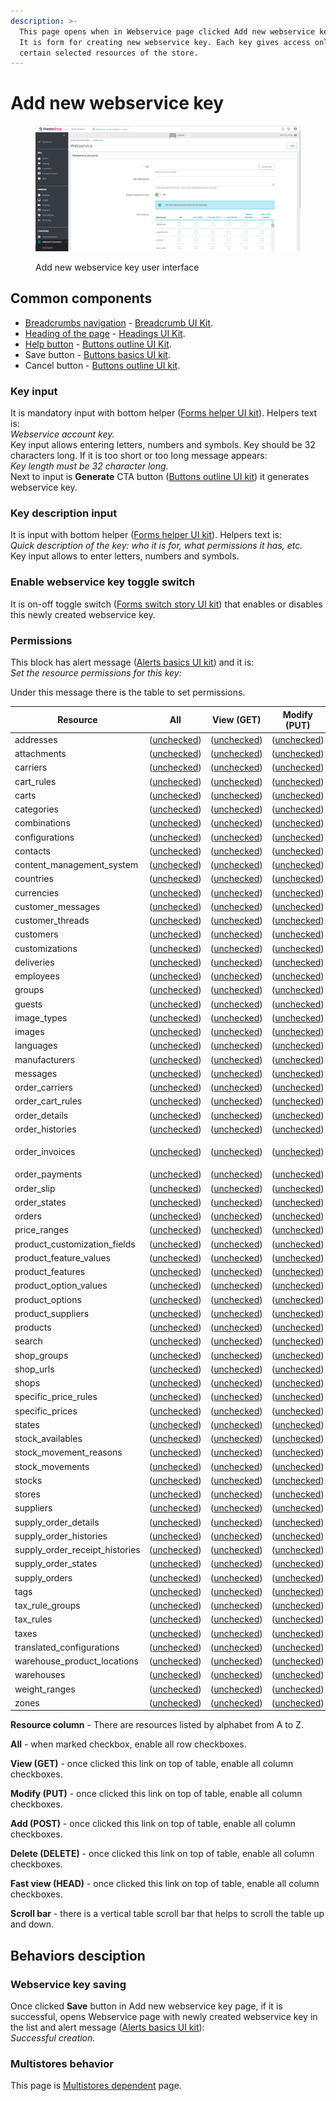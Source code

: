 ```yaml
---
description: >-
  This page opens when in Webservice page clicked Add new webservice key button.
  It is form for creating new webservice key. Each key gives access only to
  certain selected resources of the store.
---
```


# Add new webservice key

<figure><img src="../../../../../../.gitbook/assets/image (1) (2) (3) (1).png" alt=""><figcaption><p>Add new webservice key user interface</p></figcaption></figure>

## Common components

* [Breadcrumbs navigation](../../../../common-components/breadcrumbs.md) - [Breadcrumb UI Kit](https://build.prestashop.com/prestashop-ui-kit/?path=/story/breadcrumb--breadcrumb).
* [Heading of the page](../../../../common-components/heading-of-the-page.md) - [Headings UI Kit](https://build.prestashop.com/prestashop-ui-kit/?path=/story/headings--headings).
* [Help button](../../../../common-components/help-button.md) - [Buttons outline UI Kit](https://build.prestashop.com/prestashop-ui-kit/?path=/story/buttons--outline).
* Save button - [Buttons basics UI kit](https://build.prestashop.com/prestashop-ui-kit/?path=/story/buttons--basics).
* Cancel button - [Buttons outline UI kit](https://build.prestashop.com/prestashop-ui-kit/?path=/story/buttons--outline).

### Key input

It is mandatory input with bottom helper ([Forms helper UI kit](https://build.prestashop.com/prestashop-ui-kit/?path=/story/forms--helpers)). Helpers text is: \
_Webservice account key._ \
Key input allows entering letters, numbers and symbols. Key should be 32 characters long. If it is too short or too long message appears: \
_Key length must be 32 character long._\
Next to input is **Generate** CTA button ([Buttons outline UI kit](https://build.prestashop.com/prestashop-ui-kit/?path=/story/buttons--outline)) it generates webservice key.

### Key description input

It is input with bottom helper ([Forms helper UI kit](https://build.prestashop.com/prestashop-ui-kit/?path=/story/forms--helpers)). Helpers text is: \
_Quick description of the key: who it is for, what permissions it has, etc._\
Key input allows to enter letters, numbers and symbols.&#x20;

### Enable webservice key toggle switch

It is on-off toggle switch ([Forms switch story UI kit](https://build.prestashop.com/prestashop-ui-kit/?path=/story/forms--switch-story)) that enables or disables this newly created webservice key.

### Permissions

This block has alert message ([Alerts basics UI kit](https://build.prestashop.com/prestashop-ui-kit/?path=/story/alerts--basics)) and it is:\
_Set the resource permissions for this key:_

Under this message there is the table to set permissions.

| Resource                          | All                                                                                                           | View (GET)                                                                                                    | Modify (PUT)                                                                                                  | Add (POST)                                                                                                    | Delete (DELETE)                                                                                               | Fast view (HEAD)                                                                                              |
| --------------------------------- | ------------------------------------------------------------------------------------------------------------- | ------------------------------------------------------------------------------------------------------------- | ------------------------------------------------------------------------------------------------------------- | ------------------------------------------------------------------------------------------------------------- | ------------------------------------------------------------------------------------------------------------- | ------------------------------------------------------------------------------------------------------------- |
| addresses                         | ([unchecked](https://build.prestashop-project.org/prestashop-ui-kit/?path=/story/forms--stylised-checkboxes)) | ([unchecked](https://build.prestashop-project.org/prestashop-ui-kit/?path=/story/forms--stylised-checkboxes)) | ([unchecked](https://build.prestashop-project.org/prestashop-ui-kit/?path=/story/forms--stylised-checkboxes)) | ([unchecked](https://build.prestashop-project.org/prestashop-ui-kit/?path=/story/forms--stylised-checkboxes)) | ([unchecked](https://build.prestashop-project.org/prestashop-ui-kit/?path=/story/forms--stylised-checkboxes)) | ([unchecked](https://build.prestashop-project.org/prestashop-ui-kit/?path=/story/forms--stylised-checkboxes)) |
| attachments                       | ([unchecked](https://build.prestashop-project.org/prestashop-ui-kit/?path=/story/forms--stylised-checkboxes)) | ([unchecked](https://build.prestashop-project.org/prestashop-ui-kit/?path=/story/forms--stylised-checkboxes)) | ([unchecked](https://build.prestashop-project.org/prestashop-ui-kit/?path=/story/forms--stylised-checkboxes)) | ([unchecked](https://build.prestashop-project.org/prestashop-ui-kit/?path=/story/forms--stylised-checkboxes)) | ([unchecked](https://build.prestashop-project.org/prestashop-ui-kit/?path=/story/forms--stylised-checkboxes)) | ([unchecked](https://build.prestashop-project.org/prestashop-ui-kit/?path=/story/forms--stylised-checkboxes)) |
| carriers                          | ([unchecked](https://build.prestashop-project.org/prestashop-ui-kit/?path=/story/forms--stylised-checkboxes)) | ([unchecked](https://build.prestashop-project.org/prestashop-ui-kit/?path=/story/forms--stylised-checkboxes)) | ([unchecked](https://build.prestashop-project.org/prestashop-ui-kit/?path=/story/forms--stylised-checkboxes)) | ([unchecked](https://build.prestashop-project.org/prestashop-ui-kit/?path=/story/forms--stylised-checkboxes)) | ([unchecked](https://build.prestashop-project.org/prestashop-ui-kit/?path=/story/forms--stylised-checkboxes)) | ([unchecked](https://build.prestashop-project.org/prestashop-ui-kit/?path=/story/forms--stylised-checkboxes)) |
| cart\_rules                       | ([unchecked](https://build.prestashop-project.org/prestashop-ui-kit/?path=/story/forms--stylised-checkboxes)) | ([unchecked](https://build.prestashop-project.org/prestashop-ui-kit/?path=/story/forms--stylised-checkboxes)) | ([unchecked](https://build.prestashop-project.org/prestashop-ui-kit/?path=/story/forms--stylised-checkboxes)) | ([unchecked](https://build.prestashop-project.org/prestashop-ui-kit/?path=/story/forms--stylised-checkboxes)) | ([unchecked](https://build.prestashop-project.org/prestashop-ui-kit/?path=/story/forms--stylised-checkboxes)) | ([unchecked](https://build.prestashop-project.org/prestashop-ui-kit/?path=/story/forms--stylised-checkboxes)) |
| carts                             | ([unchecked](https://build.prestashop-project.org/prestashop-ui-kit/?path=/story/forms--stylised-checkboxes)) | ([unchecked](https://build.prestashop-project.org/prestashop-ui-kit/?path=/story/forms--stylised-checkboxes)) | ([unchecked](https://build.prestashop-project.org/prestashop-ui-kit/?path=/story/forms--stylised-checkboxes)) | ([unchecked](https://build.prestashop-project.org/prestashop-ui-kit/?path=/story/forms--stylised-checkboxes)) | ([unchecked](https://build.prestashop-project.org/prestashop-ui-kit/?path=/story/forms--stylised-checkboxes)) | ([unchecked](https://build.prestashop-project.org/prestashop-ui-kit/?path=/story/forms--stylised-checkboxes)) |
| categories                        | ([unchecked](https://build.prestashop-project.org/prestashop-ui-kit/?path=/story/forms--stylised-checkboxes)) | ([unchecked](https://build.prestashop-project.org/prestashop-ui-kit/?path=/story/forms--stylised-checkboxes)) | ([unchecked](https://build.prestashop-project.org/prestashop-ui-kit/?path=/story/forms--stylised-checkboxes)) | ([unchecked](https://build.prestashop-project.org/prestashop-ui-kit/?path=/story/forms--stylised-checkboxes)) | ([unchecked](https://build.prestashop-project.org/prestashop-ui-kit/?path=/story/forms--stylised-checkboxes)) | ([unchecked](https://build.prestashop-project.org/prestashop-ui-kit/?path=/story/forms--stylised-checkboxes)) |
| combinations                      | ([unchecked](https://build.prestashop-project.org/prestashop-ui-kit/?path=/story/forms--stylised-checkboxes)) | ([unchecked](https://build.prestashop-project.org/prestashop-ui-kit/?path=/story/forms--stylised-checkboxes)) | ([unchecked](https://build.prestashop-project.org/prestashop-ui-kit/?path=/story/forms--stylised-checkboxes)) | ([unchecked](https://build.prestashop-project.org/prestashop-ui-kit/?path=/story/forms--stylised-checkboxes)) | ([unchecked](https://build.prestashop-project.org/prestashop-ui-kit/?path=/story/forms--stylised-checkboxes)) | ([unchecked](https://build.prestashop-project.org/prestashop-ui-kit/?path=/story/forms--stylised-checkboxes)) |
| configurations                    | ([unchecked](https://build.prestashop-project.org/prestashop-ui-kit/?path=/story/forms--stylised-checkboxes)) | ([unchecked](https://build.prestashop-project.org/prestashop-ui-kit/?path=/story/forms--stylised-checkboxes)) | ([unchecked](https://build.prestashop-project.org/prestashop-ui-kit/?path=/story/forms--stylised-checkboxes)) | ([unchecked](https://build.prestashop-project.org/prestashop-ui-kit/?path=/story/forms--stylised-checkboxes)) | ([unchecked](https://build.prestashop-project.org/prestashop-ui-kit/?path=/story/forms--stylised-checkboxes)) | ([unchecked](https://build.prestashop-project.org/prestashop-ui-kit/?path=/story/forms--stylised-checkboxes)) |
| contacts                          | ([unchecked](https://build.prestashop-project.org/prestashop-ui-kit/?path=/story/forms--stylised-checkboxes)) | ([unchecked](https://build.prestashop-project.org/prestashop-ui-kit/?path=/story/forms--stylised-checkboxes)) | ([unchecked](https://build.prestashop-project.org/prestashop-ui-kit/?path=/story/forms--stylised-checkboxes)) | ([unchecked](https://build.prestashop-project.org/prestashop-ui-kit/?path=/story/forms--stylised-checkboxes)) | ([unchecked](https://build.prestashop-project.org/prestashop-ui-kit/?path=/story/forms--stylised-checkboxes)) | ([unchecked](https://build.prestashop-project.org/prestashop-ui-kit/?path=/story/forms--stylised-checkboxes)) |
| content\_management\_system       | ([unchecked](https://build.prestashop-project.org/prestashop-ui-kit/?path=/story/forms--stylised-checkboxes)) | ([unchecked](https://build.prestashop-project.org/prestashop-ui-kit/?path=/story/forms--stylised-checkboxes)) | ([unchecked](https://build.prestashop-project.org/prestashop-ui-kit/?path=/story/forms--stylised-checkboxes)) | ([unchecked](https://build.prestashop-project.org/prestashop-ui-kit/?path=/story/forms--stylised-checkboxes)) | ([unchecked](https://build.prestashop-project.org/prestashop-ui-kit/?path=/story/forms--stylised-checkboxes)) | ([unchecked](https://build.prestashop-project.org/prestashop-ui-kit/?path=/story/forms--stylised-checkboxes)) |
| countries                         | ([unchecked](https://build.prestashop-project.org/prestashop-ui-kit/?path=/story/forms--stylised-checkboxes)) | ([unchecked](https://build.prestashop-project.org/prestashop-ui-kit/?path=/story/forms--stylised-checkboxes)) | ([unchecked](https://build.prestashop-project.org/prestashop-ui-kit/?path=/story/forms--stylised-checkboxes)) | ([unchecked](https://build.prestashop-project.org/prestashop-ui-kit/?path=/story/forms--stylised-checkboxes)) | ([unchecked](https://build.prestashop-project.org/prestashop-ui-kit/?path=/story/forms--stylised-checkboxes)) | ([unchecked](https://build.prestashop-project.org/prestashop-ui-kit/?path=/story/forms--stylised-checkboxes)) |
| currencies                        | ([unchecked](https://build.prestashop-project.org/prestashop-ui-kit/?path=/story/forms--stylised-checkboxes)) | ([unchecked](https://build.prestashop-project.org/prestashop-ui-kit/?path=/story/forms--stylised-checkboxes)) | ([unchecked](https://build.prestashop-project.org/prestashop-ui-kit/?path=/story/forms--stylised-checkboxes)) | ([unchecked](https://build.prestashop-project.org/prestashop-ui-kit/?path=/story/forms--stylised-checkboxes)) | ([unchecked](https://build.prestashop-project.org/prestashop-ui-kit/?path=/story/forms--stylised-checkboxes)) | ([unchecked](https://build.prestashop-project.org/prestashop-ui-kit/?path=/story/forms--stylised-checkboxes)) |
| customer\_messages                | ([unchecked](https://build.prestashop-project.org/prestashop-ui-kit/?path=/story/forms--stylised-checkboxes)) | ([unchecked](https://build.prestashop-project.org/prestashop-ui-kit/?path=/story/forms--stylised-checkboxes)) | ([unchecked](https://build.prestashop-project.org/prestashop-ui-kit/?path=/story/forms--stylised-checkboxes)) | ([unchecked](https://build.prestashop-project.org/prestashop-ui-kit/?path=/story/forms--stylised-checkboxes)) | ([unchecked](https://build.prestashop-project.org/prestashop-ui-kit/?path=/story/forms--stylised-checkboxes)) | ([unchecked](https://build.prestashop-project.org/prestashop-ui-kit/?path=/story/forms--stylised-checkboxes)) |
| customer\_threads                 | ([unchecked](https://build.prestashop-project.org/prestashop-ui-kit/?path=/story/forms--stylised-checkboxes)) | ([unchecked](https://build.prestashop-project.org/prestashop-ui-kit/?path=/story/forms--stylised-checkboxes)) | ([unchecked](https://build.prestashop-project.org/prestashop-ui-kit/?path=/story/forms--stylised-checkboxes)) | ([unchecked](https://build.prestashop-project.org/prestashop-ui-kit/?path=/story/forms--stylised-checkboxes)) | ([unchecked](https://build.prestashop-project.org/prestashop-ui-kit/?path=/story/forms--stylised-checkboxes)) | ([unchecked](https://build.prestashop-project.org/prestashop-ui-kit/?path=/story/forms--stylised-checkboxes)) |
| customers                         | ([unchecked](https://build.prestashop-project.org/prestashop-ui-kit/?path=/story/forms--stylised-checkboxes)) | ([unchecked](https://build.prestashop-project.org/prestashop-ui-kit/?path=/story/forms--stylised-checkboxes)) | ([unchecked](https://build.prestashop-project.org/prestashop-ui-kit/?path=/story/forms--stylised-checkboxes)) | ([unchecked](https://build.prestashop-project.org/prestashop-ui-kit/?path=/story/forms--stylised-checkboxes)) | ([unchecked](https://build.prestashop-project.org/prestashop-ui-kit/?path=/story/forms--stylised-checkboxes)) | ([unchecked](https://build.prestashop-project.org/prestashop-ui-kit/?path=/story/forms--stylised-checkboxes)) |
| customizations                    | ([unchecked](https://build.prestashop-project.org/prestashop-ui-kit/?path=/story/forms--stylised-checkboxes)) | ([unchecked](https://build.prestashop-project.org/prestashop-ui-kit/?path=/story/forms--stylised-checkboxes)) | ([unchecked](https://build.prestashop-project.org/prestashop-ui-kit/?path=/story/forms--stylised-checkboxes)) | ([unchecked](https://build.prestashop-project.org/prestashop-ui-kit/?path=/story/forms--stylised-checkboxes)) | ([unchecked](https://build.prestashop-project.org/prestashop-ui-kit/?path=/story/forms--stylised-checkboxes)) | ([unchecked](https://build.prestashop-project.org/prestashop-ui-kit/?path=/story/forms--stylised-checkboxes)) |
| deliveries                        | ([unchecked](https://build.prestashop-project.org/prestashop-ui-kit/?path=/story/forms--stylised-checkboxes)) | ([unchecked](https://build.prestashop-project.org/prestashop-ui-kit/?path=/story/forms--stylised-checkboxes)) | ([unchecked](https://build.prestashop-project.org/prestashop-ui-kit/?path=/story/forms--stylised-checkboxes)) | ([unchecked](https://build.prestashop-project.org/prestashop-ui-kit/?path=/story/forms--stylised-checkboxes)) | ([unchecked](https://build.prestashop-project.org/prestashop-ui-kit/?path=/story/forms--stylised-checkboxes)) | ([unchecked](https://build.prestashop-project.org/prestashop-ui-kit/?path=/story/forms--stylised-checkboxes)) |
| employees                         | ([unchecked](https://build.prestashop-project.org/prestashop-ui-kit/?path=/story/forms--stylised-checkboxes)) | ([unchecked](https://build.prestashop-project.org/prestashop-ui-kit/?path=/story/forms--stylised-checkboxes)) | ([unchecked](https://build.prestashop-project.org/prestashop-ui-kit/?path=/story/forms--stylised-checkboxes)) | ([unchecked](https://build.prestashop-project.org/prestashop-ui-kit/?path=/story/forms--stylised-checkboxes)) | ([unchecked](https://build.prestashop-project.org/prestashop-ui-kit/?path=/story/forms--stylised-checkboxes)) | ([unchecked](https://build.prestashop-project.org/prestashop-ui-kit/?path=/story/forms--stylised-checkboxes)) |
| groups                            | ([unchecked](https://build.prestashop-project.org/prestashop-ui-kit/?path=/story/forms--stylised-checkboxes)) | ([unchecked](https://build.prestashop-project.org/prestashop-ui-kit/?path=/story/forms--stylised-checkboxes)) | ([unchecked](https://build.prestashop-project.org/prestashop-ui-kit/?path=/story/forms--stylised-checkboxes)) | ([unchecked](https://build.prestashop-project.org/prestashop-ui-kit/?path=/story/forms--stylised-checkboxes)) | ([unchecked](https://build.prestashop-project.org/prestashop-ui-kit/?path=/story/forms--stylised-checkboxes)) | ([unchecked](https://build.prestashop-project.org/prestashop-ui-kit/?path=/story/forms--stylised-checkboxes)) |
| guests                            | ([unchecked](https://build.prestashop-project.org/prestashop-ui-kit/?path=/story/forms--stylised-checkboxes)) | ([unchecked](https://build.prestashop-project.org/prestashop-ui-kit/?path=/story/forms--stylised-checkboxes)) | ([unchecked](https://build.prestashop-project.org/prestashop-ui-kit/?path=/story/forms--stylised-checkboxes)) | ([unchecked](https://build.prestashop-project.org/prestashop-ui-kit/?path=/story/forms--stylised-checkboxes)) | ([unchecked](https://build.prestashop-project.org/prestashop-ui-kit/?path=/story/forms--stylised-checkboxes)) | ([unchecked](https://build.prestashop-project.org/prestashop-ui-kit/?path=/story/forms--stylised-checkboxes)) |
| image\_types                      | ([unchecked](https://build.prestashop-project.org/prestashop-ui-kit/?path=/story/forms--stylised-checkboxes)) | ([unchecked](https://build.prestashop-project.org/prestashop-ui-kit/?path=/story/forms--stylised-checkboxes)) | ([unchecked](https://build.prestashop-project.org/prestashop-ui-kit/?path=/story/forms--stylised-checkboxes)) | ([unchecked](https://build.prestashop-project.org/prestashop-ui-kit/?path=/story/forms--stylised-checkboxes)) | ([unchecked](https://build.prestashop-project.org/prestashop-ui-kit/?path=/story/forms--stylised-checkboxes)) | ([unchecked](https://build.prestashop-project.org/prestashop-ui-kit/?path=/story/forms--stylised-checkboxes)) |
| images                            | ([unchecked](https://build.prestashop-project.org/prestashop-ui-kit/?path=/story/forms--stylised-checkboxes)) | ([unchecked](https://build.prestashop-project.org/prestashop-ui-kit/?path=/story/forms--stylised-checkboxes)) | ([unchecked](https://build.prestashop-project.org/prestashop-ui-kit/?path=/story/forms--stylised-checkboxes)) | ([unchecked](https://build.prestashop-project.org/prestashop-ui-kit/?path=/story/forms--stylised-checkboxes)) | ([unchecked](https://build.prestashop-project.org/prestashop-ui-kit/?path=/story/forms--stylised-checkboxes)) | ([unchecked](https://build.prestashop-project.org/prestashop-ui-kit/?path=/story/forms--stylised-checkboxes)) |
| languages                         | ([unchecked](https://build.prestashop-project.org/prestashop-ui-kit/?path=/story/forms--stylised-checkboxes)) | ([unchecked](https://build.prestashop-project.org/prestashop-ui-kit/?path=/story/forms--stylised-checkboxes)) | ([unchecked](https://build.prestashop-project.org/prestashop-ui-kit/?path=/story/forms--stylised-checkboxes)) | ([unchecked](https://build.prestashop-project.org/prestashop-ui-kit/?path=/story/forms--stylised-checkboxes)) | ([unchecked](https://build.prestashop-project.org/prestashop-ui-kit/?path=/story/forms--stylised-checkboxes)) | ([unchecked](https://build.prestashop-project.org/prestashop-ui-kit/?path=/story/forms--stylised-checkboxes)) |
| manufacturers                     | ([unchecked](https://build.prestashop-project.org/prestashop-ui-kit/?path=/story/forms--stylised-checkboxes)) | ([unchecked](https://build.prestashop-project.org/prestashop-ui-kit/?path=/story/forms--stylised-checkboxes)) | ([unchecked](https://build.prestashop-project.org/prestashop-ui-kit/?path=/story/forms--stylised-checkboxes)) | ([unchecked](https://build.prestashop-project.org/prestashop-ui-kit/?path=/story/forms--stylised-checkboxes)) | ([unchecked](https://build.prestashop-project.org/prestashop-ui-kit/?path=/story/forms--stylised-checkboxes)) | ([unchecked](https://build.prestashop-project.org/prestashop-ui-kit/?path=/story/forms--stylised-checkboxes)) |
| messages                          | ([unchecked](https://build.prestashop-project.org/prestashop-ui-kit/?path=/story/forms--stylised-checkboxes)) | ([unchecked](https://build.prestashop-project.org/prestashop-ui-kit/?path=/story/forms--stylised-checkboxes)) | ([unchecked](https://build.prestashop-project.org/prestashop-ui-kit/?path=/story/forms--stylised-checkboxes)) | ([unchecked](https://build.prestashop-project.org/prestashop-ui-kit/?path=/story/forms--stylised-checkboxes)) | ([unchecked](https://build.prestashop-project.org/prestashop-ui-kit/?path=/story/forms--stylised-checkboxes)) | ([unchecked](https://build.prestashop-project.org/prestashop-ui-kit/?path=/story/forms--stylised-checkboxes)) |
| order\_carriers                   | ([unchecked](https://build.prestashop-project.org/prestashop-ui-kit/?path=/story/forms--stylised-checkboxes)) | ([unchecked](https://build.prestashop-project.org/prestashop-ui-kit/?path=/story/forms--stylised-checkboxes)) | ([unchecked](https://build.prestashop-project.org/prestashop-ui-kit/?path=/story/forms--stylised-checkboxes)) | ([unchecked](https://build.prestashop-project.org/prestashop-ui-kit/?path=/story/forms--stylised-checkboxes)) | ([unchecked](https://build.prestashop-project.org/prestashop-ui-kit/?path=/story/forms--stylised-checkboxes)) | ([unchecked](https://build.prestashop-project.org/prestashop-ui-kit/?path=/story/forms--stylised-checkboxes)) |
| order\_cart\_rules                | ([unchecked](https://build.prestashop-project.org/prestashop-ui-kit/?path=/story/forms--stylised-checkboxes)) | ([unchecked](https://build.prestashop-project.org/prestashop-ui-kit/?path=/story/forms--stylised-checkboxes)) | ([unchecked](https://build.prestashop-project.org/prestashop-ui-kit/?path=/story/forms--stylised-checkboxes)) | ([unchecked](https://build.prestashop-project.org/prestashop-ui-kit/?path=/story/forms--stylised-checkboxes)) | ([unchecked](https://build.prestashop-project.org/prestashop-ui-kit/?path=/story/forms--stylised-checkboxes)) | ([unchecked](https://build.prestashop-project.org/prestashop-ui-kit/?path=/story/forms--stylised-checkboxes)) |
| order\_details                    | ([unchecked](https://build.prestashop-project.org/prestashop-ui-kit/?path=/story/forms--stylised-checkboxes)) | ([unchecked](https://build.prestashop-project.org/prestashop-ui-kit/?path=/story/forms--stylised-checkboxes)) | ([unchecked](https://build.prestashop-project.org/prestashop-ui-kit/?path=/story/forms--stylised-checkboxes)) | ([unchecked](https://build.prestashop-project.org/prestashop-ui-kit/?path=/story/forms--stylised-checkboxes)) | ([unchecked](https://build.prestashop-project.org/prestashop-ui-kit/?path=/story/forms--stylised-checkboxes)) | ([unchecked](https://build.prestashop-project.org/prestashop-ui-kit/?path=/story/forms--stylised-checkboxes)) |
| order\_histories                  | ([unchecked](https://build.prestashop-project.org/prestashop-ui-kit/?path=/story/forms--stylised-checkboxes)) | ([unchecked](https://build.prestashop-project.org/prestashop-ui-kit/?path=/story/forms--stylised-checkboxes)) | ([unchecked](https://build.prestashop-project.org/prestashop-ui-kit/?path=/story/forms--stylised-checkboxes)) | ([unchecked](https://build.prestashop-project.org/prestashop-ui-kit/?path=/story/forms--stylised-checkboxes)) | ([unchecked](https://build.prestashop-project.org/prestashop-ui-kit/?path=/story/forms--stylised-checkboxes)) | ([unchecked](https://build.prestashop-project.org/prestashop-ui-kit/?path=/story/forms--stylised-checkboxes)) |
| <p>order_invoices<br></p>         | ([unchecked](https://build.prestashop-project.org/prestashop-ui-kit/?path=/story/forms--stylised-checkboxes)) | ([unchecked](https://build.prestashop-project.org/prestashop-ui-kit/?path=/story/forms--stylised-checkboxes)) | ([unchecked](https://build.prestashop-project.org/prestashop-ui-kit/?path=/story/forms--stylised-checkboxes)) | ([unchecked](https://build.prestashop-project.org/prestashop-ui-kit/?path=/story/forms--stylised-checkboxes)) | ([unchecked](https://build.prestashop-project.org/prestashop-ui-kit/?path=/story/forms--stylised-checkboxes)) | ([unchecked](https://build.prestashop-project.org/prestashop-ui-kit/?path=/story/forms--stylised-checkboxes)) |
| order\_payments                   | ([unchecked](https://build.prestashop-project.org/prestashop-ui-kit/?path=/story/forms--stylised-checkboxes)) | ([unchecked](https://build.prestashop-project.org/prestashop-ui-kit/?path=/story/forms--stylised-checkboxes)) | ([unchecked](https://build.prestashop-project.org/prestashop-ui-kit/?path=/story/forms--stylised-checkboxes)) | ([unchecked](https://build.prestashop-project.org/prestashop-ui-kit/?path=/story/forms--stylised-checkboxes)) | ([unchecked](https://build.prestashop-project.org/prestashop-ui-kit/?path=/story/forms--stylised-checkboxes)) | ([unchecked](https://build.prestashop-project.org/prestashop-ui-kit/?path=/story/forms--stylised-checkboxes)) |
| order\_slip                       | ([unchecked](https://build.prestashop-project.org/prestashop-ui-kit/?path=/story/forms--stylised-checkboxes)) | ([unchecked](https://build.prestashop-project.org/prestashop-ui-kit/?path=/story/forms--stylised-checkboxes)) | ([unchecked](https://build.prestashop-project.org/prestashop-ui-kit/?path=/story/forms--stylised-checkboxes)) | ([unchecked](https://build.prestashop-project.org/prestashop-ui-kit/?path=/story/forms--stylised-checkboxes)) | ([unchecked](https://build.prestashop-project.org/prestashop-ui-kit/?path=/story/forms--stylised-checkboxes)) | ([unchecked](https://build.prestashop-project.org/prestashop-ui-kit/?path=/story/forms--stylised-checkboxes)) |
| order\_states                     | ([unchecked](https://build.prestashop-project.org/prestashop-ui-kit/?path=/story/forms--stylised-checkboxes)) | ([unchecked](https://build.prestashop-project.org/prestashop-ui-kit/?path=/story/forms--stylised-checkboxes)) | ([unchecked](https://build.prestashop-project.org/prestashop-ui-kit/?path=/story/forms--stylised-checkboxes)) | ([unchecked](https://build.prestashop-project.org/prestashop-ui-kit/?path=/story/forms--stylised-checkboxes)) | ([unchecked](https://build.prestashop-project.org/prestashop-ui-kit/?path=/story/forms--stylised-checkboxes)) | ([unchecked](https://build.prestashop-project.org/prestashop-ui-kit/?path=/story/forms--stylised-checkboxes)) |
| orders                            | ([unchecked](https://build.prestashop-project.org/prestashop-ui-kit/?path=/story/forms--stylised-checkboxes)) | ([unchecked](https://build.prestashop-project.org/prestashop-ui-kit/?path=/story/forms--stylised-checkboxes)) | ([unchecked](https://build.prestashop-project.org/prestashop-ui-kit/?path=/story/forms--stylised-checkboxes)) | ([unchecked](https://build.prestashop-project.org/prestashop-ui-kit/?path=/story/forms--stylised-checkboxes)) | ([unchecked](https://build.prestashop-project.org/prestashop-ui-kit/?path=/story/forms--stylised-checkboxes)) | ([unchecked](https://build.prestashop-project.org/prestashop-ui-kit/?path=/story/forms--stylised-checkboxes)) |
| price\_ranges                     | ([unchecked](https://build.prestashop-project.org/prestashop-ui-kit/?path=/story/forms--stylised-checkboxes)) | ([unchecked](https://build.prestashop-project.org/prestashop-ui-kit/?path=/story/forms--stylised-checkboxes)) | ([unchecked](https://build.prestashop-project.org/prestashop-ui-kit/?path=/story/forms--stylised-checkboxes)) | ([unchecked](https://build.prestashop-project.org/prestashop-ui-kit/?path=/story/forms--stylised-checkboxes)) | ([unchecked](https://build.prestashop-project.org/prestashop-ui-kit/?path=/story/forms--stylised-checkboxes)) | ([unchecked](https://build.prestashop-project.org/prestashop-ui-kit/?path=/story/forms--stylised-checkboxes)) |
| product\_customization\_fields    | ([unchecked](https://build.prestashop-project.org/prestashop-ui-kit/?path=/story/forms--stylised-checkboxes)) | ([unchecked](https://build.prestashop-project.org/prestashop-ui-kit/?path=/story/forms--stylised-checkboxes)) | ([unchecked](https://build.prestashop-project.org/prestashop-ui-kit/?path=/story/forms--stylised-checkboxes)) | ([unchecked](https://build.prestashop-project.org/prestashop-ui-kit/?path=/story/forms--stylised-checkboxes)) | ([unchecked](https://build.prestashop-project.org/prestashop-ui-kit/?path=/story/forms--stylised-checkboxes)) | ([unchecked](https://build.prestashop-project.org/prestashop-ui-kit/?path=/story/forms--stylised-checkboxes)) |
| product\_feature\_values          | ([unchecked](https://build.prestashop-project.org/prestashop-ui-kit/?path=/story/forms--stylised-checkboxes)) | ([unchecked](https://build.prestashop-project.org/prestashop-ui-kit/?path=/story/forms--stylised-checkboxes)) | ([unchecked](https://build.prestashop-project.org/prestashop-ui-kit/?path=/story/forms--stylised-checkboxes)) | ([unchecked](https://build.prestashop-project.org/prestashop-ui-kit/?path=/story/forms--stylised-checkboxes)) | ([unchecked](https://build.prestashop-project.org/prestashop-ui-kit/?path=/story/forms--stylised-checkboxes)) | ([unchecked](https://build.prestashop-project.org/prestashop-ui-kit/?path=/story/forms--stylised-checkboxes)) |
| product\_features                 | ([unchecked](https://build.prestashop-project.org/prestashop-ui-kit/?path=/story/forms--stylised-checkboxes)) | ([unchecked](https://build.prestashop-project.org/prestashop-ui-kit/?path=/story/forms--stylised-checkboxes)) | ([unchecked](https://build.prestashop-project.org/prestashop-ui-kit/?path=/story/forms--stylised-checkboxes)) | ([unchecked](https://build.prestashop-project.org/prestashop-ui-kit/?path=/story/forms--stylised-checkboxes)) | ([unchecked](https://build.prestashop-project.org/prestashop-ui-kit/?path=/story/forms--stylised-checkboxes)) | ([unchecked](https://build.prestashop-project.org/prestashop-ui-kit/?path=/story/forms--stylised-checkboxes)) |
| product\_option\_values           | ([unchecked](https://build.prestashop-project.org/prestashop-ui-kit/?path=/story/forms--stylised-checkboxes)) | ([unchecked](https://build.prestashop-project.org/prestashop-ui-kit/?path=/story/forms--stylised-checkboxes)) | ([unchecked](https://build.prestashop-project.org/prestashop-ui-kit/?path=/story/forms--stylised-checkboxes)) | ([unchecked](https://build.prestashop-project.org/prestashop-ui-kit/?path=/story/forms--stylised-checkboxes)) | ([unchecked](https://build.prestashop-project.org/prestashop-ui-kit/?path=/story/forms--stylised-checkboxes)) | ([unchecked](https://build.prestashop-project.org/prestashop-ui-kit/?path=/story/forms--stylised-checkboxes)) |
| product\_options                  | ([unchecked](https://build.prestashop-project.org/prestashop-ui-kit/?path=/story/forms--stylised-checkboxes)) | ([unchecked](https://build.prestashop-project.org/prestashop-ui-kit/?path=/story/forms--stylised-checkboxes)) | ([unchecked](https://build.prestashop-project.org/prestashop-ui-kit/?path=/story/forms--stylised-checkboxes)) | ([unchecked](https://build.prestashop-project.org/prestashop-ui-kit/?path=/story/forms--stylised-checkboxes)) | ([unchecked](https://build.prestashop-project.org/prestashop-ui-kit/?path=/story/forms--stylised-checkboxes)) | ([unchecked](https://build.prestashop-project.org/prestashop-ui-kit/?path=/story/forms--stylised-checkboxes)) |
| product\_suppliers                | ([unchecked](https://build.prestashop-project.org/prestashop-ui-kit/?path=/story/forms--stylised-checkboxes)) | ([unchecked](https://build.prestashop-project.org/prestashop-ui-kit/?path=/story/forms--stylised-checkboxes)) | ([unchecked](https://build.prestashop-project.org/prestashop-ui-kit/?path=/story/forms--stylised-checkboxes)) | ([unchecked](https://build.prestashop-project.org/prestashop-ui-kit/?path=/story/forms--stylised-checkboxes)) | ([unchecked](https://build.prestashop-project.org/prestashop-ui-kit/?path=/story/forms--stylised-checkboxes)) | ([unchecked](https://build.prestashop-project.org/prestashop-ui-kit/?path=/story/forms--stylised-checkboxes)) |
| products                          | ([unchecked](https://build.prestashop-project.org/prestashop-ui-kit/?path=/story/forms--stylised-checkboxes)) | ([unchecked](https://build.prestashop-project.org/prestashop-ui-kit/?path=/story/forms--stylised-checkboxes)) | ([unchecked](https://build.prestashop-project.org/prestashop-ui-kit/?path=/story/forms--stylised-checkboxes)) | ([unchecked](https://build.prestashop-project.org/prestashop-ui-kit/?path=/story/forms--stylised-checkboxes)) | ([unchecked](https://build.prestashop-project.org/prestashop-ui-kit/?path=/story/forms--stylised-checkboxes)) | ([unchecked](https://build.prestashop-project.org/prestashop-ui-kit/?path=/story/forms--stylised-checkboxes)) |
| search                            | ([unchecked](https://build.prestashop-project.org/prestashop-ui-kit/?path=/story/forms--stylised-checkboxes)) | ([unchecked](https://build.prestashop-project.org/prestashop-ui-kit/?path=/story/forms--stylised-checkboxes)) | ([unchecked](https://build.prestashop-project.org/prestashop-ui-kit/?path=/story/forms--stylised-checkboxes)) | ([unchecked](https://build.prestashop-project.org/prestashop-ui-kit/?path=/story/forms--stylised-checkboxes)) | ([unchecked](https://build.prestashop-project.org/prestashop-ui-kit/?path=/story/forms--stylised-checkboxes)) | ([unchecked](https://build.prestashop-project.org/prestashop-ui-kit/?path=/story/forms--stylised-checkboxes)) |
| shop\_groups                      | ([unchecked](https://build.prestashop-project.org/prestashop-ui-kit/?path=/story/forms--stylised-checkboxes)) | ([unchecked](https://build.prestashop-project.org/prestashop-ui-kit/?path=/story/forms--stylised-checkboxes)) | ([unchecked](https://build.prestashop-project.org/prestashop-ui-kit/?path=/story/forms--stylised-checkboxes)) | ([unchecked](https://build.prestashop-project.org/prestashop-ui-kit/?path=/story/forms--stylised-checkboxes)) | ([unchecked](https://build.prestashop-project.org/prestashop-ui-kit/?path=/story/forms--stylised-checkboxes)) | ([unchecked](https://build.prestashop-project.org/prestashop-ui-kit/?path=/story/forms--stylised-checkboxes)) |
| shop\_urls                        | ([unchecked](https://build.prestashop-project.org/prestashop-ui-kit/?path=/story/forms--stylised-checkboxes)) | ([unchecked](https://build.prestashop-project.org/prestashop-ui-kit/?path=/story/forms--stylised-checkboxes)) | ([unchecked](https://build.prestashop-project.org/prestashop-ui-kit/?path=/story/forms--stylised-checkboxes)) | ([unchecked](https://build.prestashop-project.org/prestashop-ui-kit/?path=/story/forms--stylised-checkboxes)) | ([unchecked](https://build.prestashop-project.org/prestashop-ui-kit/?path=/story/forms--stylised-checkboxes)) | ([unchecked](https://build.prestashop-project.org/prestashop-ui-kit/?path=/story/forms--stylised-checkboxes)) |
| shops                             | ([unchecked](https://build.prestashop-project.org/prestashop-ui-kit/?path=/story/forms--stylised-checkboxes)) | ([unchecked](https://build.prestashop-project.org/prestashop-ui-kit/?path=/story/forms--stylised-checkboxes)) | ([unchecked](https://build.prestashop-project.org/prestashop-ui-kit/?path=/story/forms--stylised-checkboxes)) | ([unchecked](https://build.prestashop-project.org/prestashop-ui-kit/?path=/story/forms--stylised-checkboxes)) | ([unchecked](https://build.prestashop-project.org/prestashop-ui-kit/?path=/story/forms--stylised-checkboxes)) | ([unchecked](https://build.prestashop-project.org/prestashop-ui-kit/?path=/story/forms--stylised-checkboxes)) |
| specific\_price\_rules            | ([unchecked](https://build.prestashop-project.org/prestashop-ui-kit/?path=/story/forms--stylised-checkboxes)) | ([unchecked](https://build.prestashop-project.org/prestashop-ui-kit/?path=/story/forms--stylised-checkboxes)) | ([unchecked](https://build.prestashop-project.org/prestashop-ui-kit/?path=/story/forms--stylised-checkboxes)) | ([unchecked](https://build.prestashop-project.org/prestashop-ui-kit/?path=/story/forms--stylised-checkboxes)) | ([unchecked](https://build.prestashop-project.org/prestashop-ui-kit/?path=/story/forms--stylised-checkboxes)) | ([unchecked](https://build.prestashop-project.org/prestashop-ui-kit/?path=/story/forms--stylised-checkboxes)) |
| specific\_prices                  | ([unchecked](https://build.prestashop-project.org/prestashop-ui-kit/?path=/story/forms--stylised-checkboxes)) | ([unchecked](https://build.prestashop-project.org/prestashop-ui-kit/?path=/story/forms--stylised-checkboxes)) | ([unchecked](https://build.prestashop-project.org/prestashop-ui-kit/?path=/story/forms--stylised-checkboxes)) | ([unchecked](https://build.prestashop-project.org/prestashop-ui-kit/?path=/story/forms--stylised-checkboxes)) | ([unchecked](https://build.prestashop-project.org/prestashop-ui-kit/?path=/story/forms--stylised-checkboxes)) | ([unchecked](https://build.prestashop-project.org/prestashop-ui-kit/?path=/story/forms--stylised-checkboxes)) |
| states                            | ([unchecked](https://build.prestashop-project.org/prestashop-ui-kit/?path=/story/forms--stylised-checkboxes)) | ([unchecked](https://build.prestashop-project.org/prestashop-ui-kit/?path=/story/forms--stylised-checkboxes)) | ([unchecked](https://build.prestashop-project.org/prestashop-ui-kit/?path=/story/forms--stylised-checkboxes)) | ([unchecked](https://build.prestashop-project.org/prestashop-ui-kit/?path=/story/forms--stylised-checkboxes)) | ([unchecked](https://build.prestashop-project.org/prestashop-ui-kit/?path=/story/forms--stylised-checkboxes)) | ([unchecked](https://build.prestashop-project.org/prestashop-ui-kit/?path=/story/forms--stylised-checkboxes)) |
| stock\_availables                 | ([unchecked](https://build.prestashop-project.org/prestashop-ui-kit/?path=/story/forms--stylised-checkboxes)) | ([unchecked](https://build.prestashop-project.org/prestashop-ui-kit/?path=/story/forms--stylised-checkboxes)) | ([unchecked](https://build.prestashop-project.org/prestashop-ui-kit/?path=/story/forms--stylised-checkboxes)) | ([unchecked](https://build.prestashop-project.org/prestashop-ui-kit/?path=/story/forms--stylised-checkboxes)) | ([unchecked](https://build.prestashop-project.org/prestashop-ui-kit/?path=/story/forms--stylised-checkboxes)) | ([unchecked](https://build.prestashop-project.org/prestashop-ui-kit/?path=/story/forms--stylised-checkboxes)) |
| stock\_movement\_reasons          | ([unchecked](https://build.prestashop-project.org/prestashop-ui-kit/?path=/story/forms--stylised-checkboxes)) | ([unchecked](https://build.prestashop-project.org/prestashop-ui-kit/?path=/story/forms--stylised-checkboxes)) | ([unchecked](https://build.prestashop-project.org/prestashop-ui-kit/?path=/story/forms--stylised-checkboxes)) | ([unchecked](https://build.prestashop-project.org/prestashop-ui-kit/?path=/story/forms--stylised-checkboxes)) | ([unchecked](https://build.prestashop-project.org/prestashop-ui-kit/?path=/story/forms--stylised-checkboxes)) | ([unchecked](https://build.prestashop-project.org/prestashop-ui-kit/?path=/story/forms--stylised-checkboxes)) |
| stock\_movements                  | ([unchecked](https://build.prestashop-project.org/prestashop-ui-kit/?path=/story/forms--stylised-checkboxes)) | ([unchecked](https://build.prestashop-project.org/prestashop-ui-kit/?path=/story/forms--stylised-checkboxes)) | ([unchecked](https://build.prestashop-project.org/prestashop-ui-kit/?path=/story/forms--stylised-checkboxes)) | ([unchecked](https://build.prestashop-project.org/prestashop-ui-kit/?path=/story/forms--stylised-checkboxes)) | ([unchecked](https://build.prestashop-project.org/prestashop-ui-kit/?path=/story/forms--stylised-checkboxes)) | ([unchecked](https://build.prestashop-project.org/prestashop-ui-kit/?path=/story/forms--stylised-checkboxes)) |
| stocks                            | ([unchecked](https://build.prestashop-project.org/prestashop-ui-kit/?path=/story/forms--stylised-checkboxes)) | ([unchecked](https://build.prestashop-project.org/prestashop-ui-kit/?path=/story/forms--stylised-checkboxes)) | ([unchecked](https://build.prestashop-project.org/prestashop-ui-kit/?path=/story/forms--stylised-checkboxes)) | ([unchecked](https://build.prestashop-project.org/prestashop-ui-kit/?path=/story/forms--stylised-checkboxes)) | ([unchecked](https://build.prestashop-project.org/prestashop-ui-kit/?path=/story/forms--stylised-checkboxes)) | ([unchecked](https://build.prestashop-project.org/prestashop-ui-kit/?path=/story/forms--stylised-checkboxes)) |
| stores                            | ([unchecked](https://build.prestashop-project.org/prestashop-ui-kit/?path=/story/forms--stylised-checkboxes)) | ([unchecked](https://build.prestashop-project.org/prestashop-ui-kit/?path=/story/forms--stylised-checkboxes)) | ([unchecked](https://build.prestashop-project.org/prestashop-ui-kit/?path=/story/forms--stylised-checkboxes)) | ([unchecked](https://build.prestashop-project.org/prestashop-ui-kit/?path=/story/forms--stylised-checkboxes)) | ([unchecked](https://build.prestashop-project.org/prestashop-ui-kit/?path=/story/forms--stylised-checkboxes)) | ([unchecked](https://build.prestashop-project.org/prestashop-ui-kit/?path=/story/forms--stylised-checkboxes)) |
| suppliers                         | ([unchecked](https://build.prestashop-project.org/prestashop-ui-kit/?path=/story/forms--stylised-checkboxes)) | ([unchecked](https://build.prestashop-project.org/prestashop-ui-kit/?path=/story/forms--stylised-checkboxes)) | ([unchecked](https://build.prestashop-project.org/prestashop-ui-kit/?path=/story/forms--stylised-checkboxes)) | ([unchecked](https://build.prestashop-project.org/prestashop-ui-kit/?path=/story/forms--stylised-checkboxes)) | ([unchecked](https://build.prestashop-project.org/prestashop-ui-kit/?path=/story/forms--stylised-checkboxes)) | ([unchecked](https://build.prestashop-project.org/prestashop-ui-kit/?path=/story/forms--stylised-checkboxes)) |
| supply\_order\_details            | ([unchecked](https://build.prestashop-project.org/prestashop-ui-kit/?path=/story/forms--stylised-checkboxes)) | ([unchecked](https://build.prestashop-project.org/prestashop-ui-kit/?path=/story/forms--stylised-checkboxes)) | ([unchecked](https://build.prestashop-project.org/prestashop-ui-kit/?path=/story/forms--stylised-checkboxes)) | ([unchecked](https://build.prestashop-project.org/prestashop-ui-kit/?path=/story/forms--stylised-checkboxes)) | ([unchecked](https://build.prestashop-project.org/prestashop-ui-kit/?path=/story/forms--stylised-checkboxes)) | ([unchecked](https://build.prestashop-project.org/prestashop-ui-kit/?path=/story/forms--stylised-checkboxes)) |
| supply\_order\_histories          | ([unchecked](https://build.prestashop-project.org/prestashop-ui-kit/?path=/story/forms--stylised-checkboxes)) | ([unchecked](https://build.prestashop-project.org/prestashop-ui-kit/?path=/story/forms--stylised-checkboxes)) | ([unchecked](https://build.prestashop-project.org/prestashop-ui-kit/?path=/story/forms--stylised-checkboxes)) | ([unchecked](https://build.prestashop-project.org/prestashop-ui-kit/?path=/story/forms--stylised-checkboxes)) | ([unchecked](https://build.prestashop-project.org/prestashop-ui-kit/?path=/story/forms--stylised-checkboxes)) | ([unchecked](https://build.prestashop-project.org/prestashop-ui-kit/?path=/story/forms--stylised-checkboxes)) |
| supply\_order\_receipt\_histories | ([unchecked](https://build.prestashop-project.org/prestashop-ui-kit/?path=/story/forms--stylised-checkboxes)) | ([unchecked](https://build.prestashop-project.org/prestashop-ui-kit/?path=/story/forms--stylised-checkboxes)) | ([unchecked](https://build.prestashop-project.org/prestashop-ui-kit/?path=/story/forms--stylised-checkboxes)) | ([unchecked](https://build.prestashop-project.org/prestashop-ui-kit/?path=/story/forms--stylised-checkboxes)) | ([unchecked](https://build.prestashop-project.org/prestashop-ui-kit/?path=/story/forms--stylised-checkboxes)) | ([unchecked](https://build.prestashop-project.org/prestashop-ui-kit/?path=/story/forms--stylised-checkboxes)) |
| supply\_order\_states             | ([unchecked](https://build.prestashop-project.org/prestashop-ui-kit/?path=/story/forms--stylised-checkboxes)) | ([unchecked](https://build.prestashop-project.org/prestashop-ui-kit/?path=/story/forms--stylised-checkboxes)) | ([unchecked](https://build.prestashop-project.org/prestashop-ui-kit/?path=/story/forms--stylised-checkboxes)) | ([unchecked](https://build.prestashop-project.org/prestashop-ui-kit/?path=/story/forms--stylised-checkboxes)) | ([unchecked](https://build.prestashop-project.org/prestashop-ui-kit/?path=/story/forms--stylised-checkboxes)) | ([unchecked](https://build.prestashop-project.org/prestashop-ui-kit/?path=/story/forms--stylised-checkboxes)) |
| supply\_orders                    | ([unchecked](https://build.prestashop-project.org/prestashop-ui-kit/?path=/story/forms--stylised-checkboxes)) | ([unchecked](https://build.prestashop-project.org/prestashop-ui-kit/?path=/story/forms--stylised-checkboxes)) | ([unchecked](https://build.prestashop-project.org/prestashop-ui-kit/?path=/story/forms--stylised-checkboxes)) | ([unchecked](https://build.prestashop-project.org/prestashop-ui-kit/?path=/story/forms--stylised-checkboxes)) | ([unchecked](https://build.prestashop-project.org/prestashop-ui-kit/?path=/story/forms--stylised-checkboxes)) | ([unchecked](https://build.prestashop-project.org/prestashop-ui-kit/?path=/story/forms--stylised-checkboxes)) |
| tags                              | ([unchecked](https://build.prestashop-project.org/prestashop-ui-kit/?path=/story/forms--stylised-checkboxes)) | ([unchecked](https://build.prestashop-project.org/prestashop-ui-kit/?path=/story/forms--stylised-checkboxes)) | ([unchecked](https://build.prestashop-project.org/prestashop-ui-kit/?path=/story/forms--stylised-checkboxes)) | ([unchecked](https://build.prestashop-project.org/prestashop-ui-kit/?path=/story/forms--stylised-checkboxes)) | ([unchecked](https://build.prestashop-project.org/prestashop-ui-kit/?path=/story/forms--stylised-checkboxes)) | ([unchecked](https://build.prestashop-project.org/prestashop-ui-kit/?path=/story/forms--stylised-checkboxes)) |
| tax\_rule\_groups                 | ([unchecked](https://build.prestashop-project.org/prestashop-ui-kit/?path=/story/forms--stylised-checkboxes)) | ([unchecked](https://build.prestashop-project.org/prestashop-ui-kit/?path=/story/forms--stylised-checkboxes)) | ([unchecked](https://build.prestashop-project.org/prestashop-ui-kit/?path=/story/forms--stylised-checkboxes)) | ([unchecked](https://build.prestashop-project.org/prestashop-ui-kit/?path=/story/forms--stylised-checkboxes)) | ([unchecked](https://build.prestashop-project.org/prestashop-ui-kit/?path=/story/forms--stylised-checkboxes)) | ([unchecked](https://build.prestashop-project.org/prestashop-ui-kit/?path=/story/forms--stylised-checkboxes)) |
| tax\_rules                        | ([unchecked](https://build.prestashop-project.org/prestashop-ui-kit/?path=/story/forms--stylised-checkboxes)) | ([unchecked](https://build.prestashop-project.org/prestashop-ui-kit/?path=/story/forms--stylised-checkboxes)) | ([unchecked](https://build.prestashop-project.org/prestashop-ui-kit/?path=/story/forms--stylised-checkboxes)) | ([unchecked](https://build.prestashop-project.org/prestashop-ui-kit/?path=/story/forms--stylised-checkboxes)) | ([unchecked](https://build.prestashop-project.org/prestashop-ui-kit/?path=/story/forms--stylised-checkboxes)) | ([unchecked](https://build.prestashop-project.org/prestashop-ui-kit/?path=/story/forms--stylised-checkboxes)) |
| taxes                             | ([unchecked](https://build.prestashop-project.org/prestashop-ui-kit/?path=/story/forms--stylised-checkboxes)) | ([unchecked](https://build.prestashop-project.org/prestashop-ui-kit/?path=/story/forms--stylised-checkboxes)) | ([unchecked](https://build.prestashop-project.org/prestashop-ui-kit/?path=/story/forms--stylised-checkboxes)) | ([unchecked](https://build.prestashop-project.org/prestashop-ui-kit/?path=/story/forms--stylised-checkboxes)) | ([unchecked](https://build.prestashop-project.org/prestashop-ui-kit/?path=/story/forms--stylised-checkboxes)) | ([unchecked](https://build.prestashop-project.org/prestashop-ui-kit/?path=/story/forms--stylised-checkboxes)) |
| translated\_configurations        | ([unchecked](https://build.prestashop-project.org/prestashop-ui-kit/?path=/story/forms--stylised-checkboxes)) | ([unchecked](https://build.prestashop-project.org/prestashop-ui-kit/?path=/story/forms--stylised-checkboxes)) | ([unchecked](https://build.prestashop-project.org/prestashop-ui-kit/?path=/story/forms--stylised-checkboxes)) | ([unchecked](https://build.prestashop-project.org/prestashop-ui-kit/?path=/story/forms--stylised-checkboxes)) | ([unchecked](https://build.prestashop-project.org/prestashop-ui-kit/?path=/story/forms--stylised-checkboxes)) | ([unchecked](https://build.prestashop-project.org/prestashop-ui-kit/?path=/story/forms--stylised-checkboxes)) |
| warehouse\_product\_locations     | ([unchecked](https://build.prestashop-project.org/prestashop-ui-kit/?path=/story/forms--stylised-checkboxes)) | ([unchecked](https://build.prestashop-project.org/prestashop-ui-kit/?path=/story/forms--stylised-checkboxes)) | ([unchecked](https://build.prestashop-project.org/prestashop-ui-kit/?path=/story/forms--stylised-checkboxes)) | ([unchecked](https://build.prestashop-project.org/prestashop-ui-kit/?path=/story/forms--stylised-checkboxes)) | ([unchecked](https://build.prestashop-project.org/prestashop-ui-kit/?path=/story/forms--stylised-checkboxes)) | ([unchecked](https://build.prestashop-project.org/prestashop-ui-kit/?path=/story/forms--stylised-checkboxes)) |
| warehouses                        | ([unchecked](https://build.prestashop-project.org/prestashop-ui-kit/?path=/story/forms--stylised-checkboxes)) | ([unchecked](https://build.prestashop-project.org/prestashop-ui-kit/?path=/story/forms--stylised-checkboxes)) | ([unchecked](https://build.prestashop-project.org/prestashop-ui-kit/?path=/story/forms--stylised-checkboxes)) | ([unchecked](https://build.prestashop-project.org/prestashop-ui-kit/?path=/story/forms--stylised-checkboxes)) | ([unchecked](https://build.prestashop-project.org/prestashop-ui-kit/?path=/story/forms--stylised-checkboxes)) | ([unchecked](https://build.prestashop-project.org/prestashop-ui-kit/?path=/story/forms--stylised-checkboxes)) |
| weight\_ranges                    | ([unchecked](https://build.prestashop-project.org/prestashop-ui-kit/?path=/story/forms--stylised-checkboxes)) | ([unchecked](https://build.prestashop-project.org/prestashop-ui-kit/?path=/story/forms--stylised-checkboxes)) | ([unchecked](https://build.prestashop-project.org/prestashop-ui-kit/?path=/story/forms--stylised-checkboxes)) | ([unchecked](https://build.prestashop-project.org/prestashop-ui-kit/?path=/story/forms--stylised-checkboxes)) | ([unchecked](https://build.prestashop-project.org/prestashop-ui-kit/?path=/story/forms--stylised-checkboxes)) | ([unchecked](https://build.prestashop-project.org/prestashop-ui-kit/?path=/story/forms--stylised-checkboxes)) |
| zones                             | ([unchecked](https://build.prestashop-project.org/prestashop-ui-kit/?path=/story/forms--stylised-checkboxes)) | ([unchecked](https://build.prestashop-project.org/prestashop-ui-kit/?path=/story/forms--stylised-checkboxes)) | ([unchecked](https://build.prestashop-project.org/prestashop-ui-kit/?path=/story/forms--stylised-checkboxes)) | ([unchecked](https://build.prestashop-project.org/prestashop-ui-kit/?path=/story/forms--stylised-checkboxes)) | ([unchecked](https://build.prestashop-project.org/prestashop-ui-kit/?path=/story/forms--stylised-checkboxes)) | ([unchecked](https://build.prestashop-project.org/prestashop-ui-kit/?path=/story/forms--stylised-checkboxes)) |

**Resource column** - There are resources listed by alphabet from A to Z.

**All** - when marked checkbox, enable all row checkboxes.

**View (GET)** - once clicked this link on top of table, enable all column checkboxes.

**Modify (PUT)** - once clicked this link on top of table, enable all column checkboxes.

**Add (POST)** - once clicked this link on top of table, enable all column checkboxes.

**Delete (DELETE)** - once clicked this link on top of table, enable all column checkboxes.

**Fast view (HEAD)** - once clicked this link on top of table, enable all column checkboxes.

**Scroll bar** - there is a vertical table scroll bar that helps to scroll the table up and down.

###

## Behaviors desciption

### Webservice key saving

Once clicked **Save** button in Add new webservice key page, if it is successful, opens Webservice page with newly created webservice key in the list and alert message ([Alerts basics UI kit](https://build.prestashop.com/prestashop-ui-kit/?path=/story/alerts--basics)):\
_Successful creation._

### Multistores behavior

This page is [Multistores dependent](../../../../common-components/multistores-dependent.md) page.
